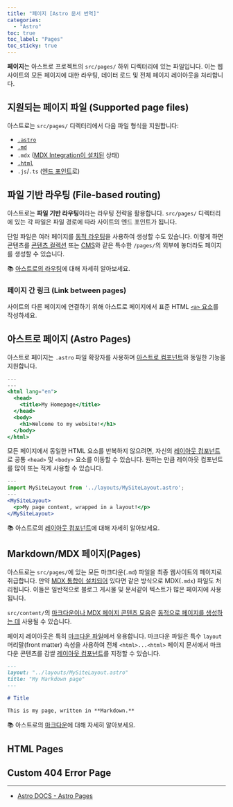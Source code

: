 ```yaml
---
title: "페이지 [Astro 문서 번역]"
categories:
  - "Astro"
toc: true
toc_label: "Pages"
toc_sticky: true
---
```


**페이지**는 아스트로 프로젝트의 `src/pages/` 하위 디렉터리에 있는 파일입니다. 이는 웹 사이트의 모든 페이지에 대한 라우팅, 데이터 로드 및 전체 페이지 레이아웃을 처리합니다.

## 지원되는 페이지 파일 (Supported page files)

아스트로는 `src/pages/` 디렉터리에서 다음 파일 형식을 지원합니다:

- [`.astro`](#astro-pages)
- [`.md`](#markdownmdx-pages)
- `.mdx` ([MDX Integration이 설치된](https://docs.astro.build/en/guides/integrations-guide/mdx/#installation) 상태)
- [`.html`](#html-pages)
- `.js`/`.ts` ([엔드 포인트](https://docs.astro.build/en/core-concepts/endpoints/)로)

## 파일 기반 라우팅 (File-based routing)

아스트로는 **파일 기반 라우팅**이라는 라우팅 전략을 활용합니다. `src/pages/` 디렉터리에 있는 각 파일은 파일 경로에 따라 사이트의 엔드 포인트가 됩니다.

단일 파일은 여러 페이지를 [동적 라우팅](https://docs.astro.build/en/core-concepts/routing/#dynamic-routes)을 사용하여 생성할 수도 있습니다. 이렇게 하면 콘텐츠를 [콘텐츠 컬렉션](https://docs.astro.build/en/guides/content-collections/) 또는 [CMS](https://docs.astro.build/en/guides/cms/)와 같은 특수한 `/pages/`의 외부에 놓더라도 페이지를 생성할 수 있습니다.

📚 [아스트로의 라우팅](https://docs.astro.build/en/core-concepts/routing/)에 대해 자세히 알아보세요.

### 페이지 간 링크 (Link between pages)

사이트의 다른 페이지에 연결하기 위해 아스트로 페이지에서 표준 HTML [`<a>` 요소](https://developer.mozilla.org/en-US/docs/Web/HTML/Element/a)를 작성하세요.

## 아스트로 페이지 (Astro Pages)

아스트로 페이지는 `.astro` 파일 확장자를 사용하며 [아스트로 컴포넌트](2023-03-11-astro-components.md)와 동일한 기능을 지원합니다.

```jsx
---
---
<html lang="en">
  <head>
    <title>My Homepage</title>
  </head>
  <body>
    <h1>Welcome to my website!</h1>
  </body>
</html>
```

모든 페이지에서 동일한 HTML 요소를 반복하지 않으려면, 자신의 [레이아웃 컴포넌트](https://docs.astro.build/en/core-concepts/layouts/)로 공통 `<head>` 및 `<body>` 요소를 이동할 수 있습니다. 원하는 만큼 레이아웃 컴포넌트를 많이 또는 적게 사용할 수 있습니다.

```jsx
---
import MySiteLayout from '../layouts/MySiteLayout.astro';
---
<MySiteLayout>
  <p>My page content, wrapped in a layout!</p>
</MySiteLayout>
```

📚 아스트로의 [레이아웃 컴포넌트](https://docs.astro.build/en/core-concepts/layouts/)에 대해 자세히 알아보세요.

## Markdown/MDX 페이지(Pages)

아스트로는 `src/pages/`에 있는 모든 마크다운(`.md`) 파일을 최종 웹사이트의 페이지로 취급합니다. 만약 [MDX 통합이 설치되어](https://docs.astro.build/en/guides/integrations-guide/mdx/#installation) 있다면 같은 방식으로 MDX(`.mdx`) 파일도 처리됩니다. 이들은 일반적으로 블로그 게시물 및 문서같이 텍스트가 많은 페이지에 사용됩니다.

`src/content/`의 [마크다운이나 MDX 페이지 콘텐츠 모음](https://docs.astro.build/en/guides/content-collections/)은 [동적으로 페이지를 생성하는 데](https://docs.astro.build/en/core-concepts/routing/#dynamic-routes) 사용될 수 있습니다.

페이지 레이아웃은 특히 [마크다운 파일](#markdownmdx-페이지pages)에서 유용합니다. 마크다운 파일은 특수 `layout` 머리말(front matter) 속성을 사용하여 전체 `<html>...<html>` 페이지 문서에서 마크다운 콘텐츠를 감쌀 [레이아웃 컴포넌트](https://docs.astro.build/en/core-concepts/layouts/)를 지정할 수 있습니다.

```md
---
layout: "../layouts/MySiteLayout.astro"
title: "My Markdown page"
---

# Title

This is my page, written in **Markdown.**
```

📚 아스트로의 [마크다운](https://docs.astro.build/en/guides/markdown-content/)에 대해 자세히 알아보세요.

## HTML Pages

## Custom 404 Error Page

---

- [Astro DOCS - Astro Pages](https://docs.astro.build/en/core-concepts/astro-pages/)
